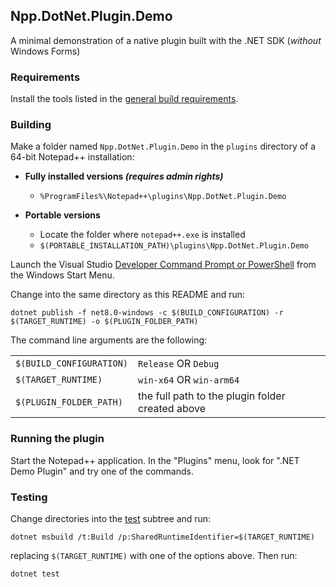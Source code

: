 Npp.DotNet.Plugin.Demo
----------------------

A minimal demonstration of a native plugin built with the .NET SDK (_without_ Windows Forms)

### Requirements

Install the tools listed in the [general build requirements].


### Building

Make a folder named `Npp.DotNet.Plugin.Demo` in the `plugins` directory of a 64-bit Notepad++ installation:

  + __Fully installed versions *(requires admin rights)*__
    * `%ProgramFiles%\Notepad++\plugins\Npp.DotNet.Plugin.Demo`

  + __Portable versions__ <a id="portable-npp" aria-label="Portable Notepad++"></a>
    * Locate the folder where `notepad++.exe` is installed
    * `$(PORTABLE_INSTALLATION_PATH)\plugins\Npp.DotNet.Plugin.Demo`

Launch the Visual Studio [Developer Command Prompt or PowerShell] from the Windows Start Menu.

Change into the same directory as this README and run:

    dotnet publish -f net8.0-windows -c $(BUILD_CONFIGURATION) -r $(TARGET_RUNTIME) -o $(PLUGIN_FOLDER_PATH)

The command line arguments are the following:

|                             |                           |
| :-------------------------- | :------------------------ |
| `$(BUILD_CONFIGURATION)`    | `Release` OR `Debug`      |
| `$(TARGET_RUNTIME)`         | `win-x64` OR `win-arm64`  |
| `$(PLUGIN_FOLDER_PATH)`     | the full path to the plugin folder created above |


### Running the plugin

Start the Notepad++ application. In the "Plugins" menu, look for ".NET Demo Plugin" and try one of the commands.


### Testing

Change directories into the [test](../../test) subtree and run:

    dotnet msbuild /t:Build /p:SharedRuntimeIdentifier=$(TARGET_RUNTIME)

replacing `$(TARGET_RUNTIME)` with one of the options above. Then run:

    dotnet test


[general build requirements]: ../../README.mkd/#requirements
[Developer Command Prompt or PowerShell]: https://learn.microsoft.com/visualstudio/ide/reference/command-prompt-powershell
